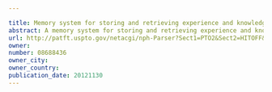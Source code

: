 ```yaml
---

title: Memory system for storing and retrieving experience and knowledge by utilizing natural language responses
abstract: A memory system for storing and retrieving experience and knowledge with natural language through methods and apparatus is disclosed. The primary components of this memory system include syntactic processes, function word processes, ellipsis processes, morphology processes, meaning word sense number processes, purpose identification processes, plausibility and expectedness processes, communication processes, context storage processes, and text generation processes. The function word processes select and evaluate functions associated with function words. A word sense number is an address to the meaning of a word. Word sense numbers are selected to be consistent with the context and stored experience and knowledge. Experience and knowledge are stored as nodes with access conditions and with associated clause implying word sense numbers organized into paths in a directed graph. A path has an associated purpose relation which is any concept that labels the path. Text generation processes generate natural language text from word sense numbers.
url: http://patft.uspto.gov/netacgi/nph-Parser?Sect1=PTO2&Sect2=HITOFF&p=1&u=%2Fnetahtml%2FPTO%2Fsearch-adv.htm&r=1&f=G&l=50&d=PALL&S1=08688436&OS=08688436&RS=08688436
owner: 
number: 08688436
owner_city: 
owner_country: 
publication_date: 20121130
---
```


